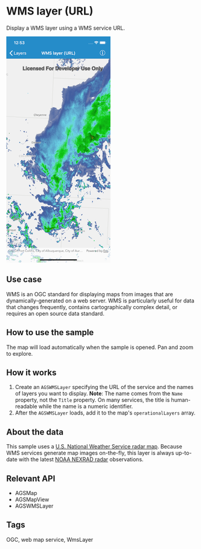 # WMS layer (URL)

Display a WMS layer using a WMS service URL.

![WMS layer (URL) sample](wms-layer-url.png)

## Use case

WMS is an OGC standard for displaying maps from images that are dynamically-generated on a web server. WMS is particularly useful for data that changes frequently, contains cartographically complex detail, or requires an open source data standard.

## How to use the sample

The map will load automatically when the sample is opened. Pan and zoom to explore.

## How it works

1. Create an `AGSWMSLayer` specifying the URL of the service and the names of layers you want to display.
    **Note**: The name comes from the `Name` property, not the `Title` property. On many services, the title is human-readable while the name is a numeric identifier.
2. After the `AGSWMSLayer` loads, add it to the map's `operationalLayers` array.

## About the data

This sample uses a [U.S. National Weather Service radar map](https://nowcoast.noaa.gov/arcgis/services/nowcoast/radar_meteo_imagery_nexrad_time/MapServer/WMSServer?request=GetCapabilities&service=WMS). Because WMS services generate map images on-the-fly, this layer is always up-to-date with the latest [NOAA NEXRAD radar](https://www.ncdc.noaa.gov/data-access/radar-data/nexrad) observations.

## Relevant API

* AGSMap
* AGSMapView
* AGSWMSLayer

## Tags

OGC, web map service, WmsLayer

